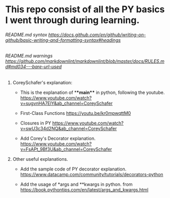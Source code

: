 # This repo consist of all the PY basics I went through during learning.

###### README.md syntax <https://docs.github.com/en/github/writing-on-github/basic-writing-and-formatting-syntax#headings>

###### README.md warnings <https://github.com/markdownlint/markdownlint/blob/master/docs/RULES.md#md034---bare-url-used>

1. CoreySchafer's explanation:

   - This is the explanation of \***\*main\*\*** in python, following the youtube. <https://www.youtube.com/watch?v=sugvnHA7ElY&ab_channel=CoreySchafer>

   - First-Class Functions <https://youtu.be/kr0mpwqttM0>
   - Closures in PY <https://www.youtube.com/watch?v=swU3c34d2NQ&ab_channel=CoreySchafer>
   - Add Corey's Decorator explanation. <https://www.youtube.com/watch?v=FsAPt_9Bf3U&ab_channel=CoreySchafer>

2. Other useful explanations.

   - Add the sample code of PY decorator explanation. <https://www.datacamp.com/community/tutorials/decorators-python>

   - Add the usage of \*args and \*\*kwargs in python. from <https://book.pythontips.com/en/latest/args_and_kwargs.html>
